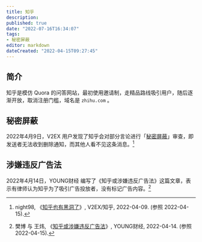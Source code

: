 ```yaml
---
title: 知乎
description:
published: true
date: "2022-07-16T16:34:07"
tags:
- 秘密屏蔽
editor: markdown
dateCreated: "2022-04-15T09:27:45"
---
```


## 简介

知乎是模仿 Quora 的问答网站，最初使用邀请制，走精品路线吸引用户，随后逐渐开放，取消注册门槛，域名是 `zhihu.com` 。

## 秘密屏蔽

2022年4月9日，V2EX 用户发现了知乎会对部分言论进行「[秘密屏蔽](/censorship/秘密屏蔽.md)」审查，即发送者无法收到删除通知，而其他人看不见这条消息。[^845930]

[^845930]: night98, 《[知乎也有黑洞了](https://web.archive.org/web/20220410004023/https://www.v2ex.com/t/845930)》, V2EX/知乎, 2022-04-09. (参照 2022-04-15).

## 涉嫌违反广告法

2022年4月14日，YOUNG财经 编写了《知乎或涉嫌违反广告法》这篇文章，表示有律师认为知乎为了吸引广告投放者，没有标记广告内容。[^imcwiw]

[^imcwiw]: 樊博 与 王炜, 《[知乎或涉嫌违反广告法](https://web.archive.org/web/20220415013719/https://finance.sina.com.cn/tech/csj/2022-04-14/doc-imcwiwst1874127.shtml)》, YOUNG财经, 2022-04-14. (参照 2022-04-15).
